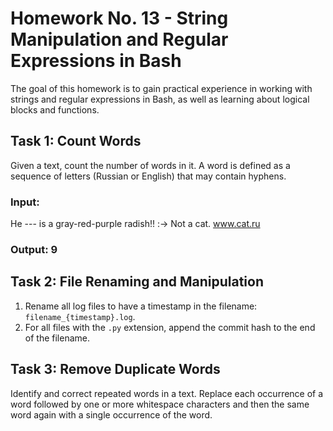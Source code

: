 # Homework No. 13 - String Manipulation and Regular Expressions in Bash

The goal of this homework is to gain practical experience in working with strings and regular expressions in Bash, as well as learning about logical blocks and functions.

## Task 1: Count Words

Given a text, count the number of words in it. A word is defined as a sequence of letters (Russian or English) that may contain hyphens.

### Input:
He --- is a gray-red-purple radish!!
:->
Not a cat.
www.cat.ru

### Output: 9

## Task 2: File Renaming and Manipulation

1. Rename all log files to have a timestamp in the filename: `filename_{timestamp}.log`.
2. For all files with the `.py` extension, append the commit hash to the end of the filename.

## Task 3: Remove Duplicate Words

Identify and correct repeated words in a text. Replace each occurrence of a word followed by one or more whitespace characters and then the same word again with a single occurrence of the word.